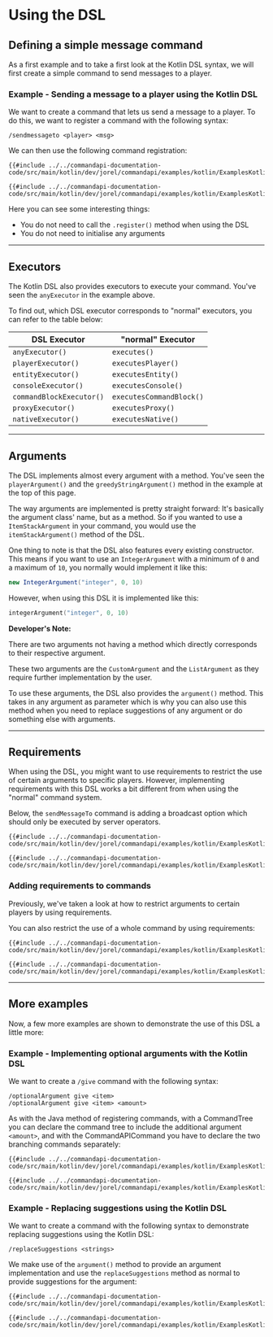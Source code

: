 # Using the DSL

## Defining a simple message command

As a first example and to take a first look at the Kotlin DSL syntax, we will first create a simple command to send messages to a player.

<div class="example">

### Example - Sending a message to a player using the Kotlin DSL

We want to create a command that lets us send a message to a player. To do this, we want to register a command with the following syntax:

```mccmd
/sendmessageto <player> <msg>
```

We can then use the following command registration:

<div class="multi-pre">

```kotlin,CommandTree
{{#include ../../commandapi-documentation-code/src/main/kotlin/dev/jorel/commandapi/examples/kotlin/ExamplesKotlinDSL.kt:dslSendMessageToCommand}}
```

```kotlin,CommandAPICommand
{{#include ../../commandapi-documentation-code/src/main/kotlin/dev/jorel/commandapi/examples/kotlin/ExamplesKotlinDSL.kt:dslSendMessageToCommand2}}
```

</div>

Here you can see some interesting things:

- You do not need to call the `.register()` method when using the DSL
- You do not need to initialise any arguments

</div>

-----

## Executors

The Kotlin DSL also provides executors to execute your command. You've seen the `anyExecutor` in the example above.

To find out, which DSL executor corresponds to "normal" executors, you can refer to the table below:

| DSL Executor             | "normal" Executor        |
|--------------------------|--------------------------|
| `anyExecutor()`          | `executes()`             |
| `playerExecutor()`       | `executesPlayer()`       |
| `entityExecutor()`       | `executesEntity()`       |
| `consoleExecutor()`      | `executesConsole()`      |
| `commandBlockExecutor()` | `executesCommandBlock()` |
| `proxyExecutor()`        | `executesProxy()`        |
| `nativeExecutor()`       | `executesNative()`       |

-----

## Arguments

The DSL implements almost every argument with a method. You've seen the `playerArgument()` and the `greedyStringArgument()` method in the example at the top of this page.

The way arguments are implemented is pretty straight forward: It's basically the argument class' name, but as a method. So if you wanted to use a `ItemStackArgument` in your command, you would use the `itemStackArgument()` method of the DSL.

One thing to note is that the DSL also features every existing constructor. This means if you want to use an `IntegerArgument` with a minimum of `0` and a maximum of `10`, you normally would implement it like this:

```java
new IntegerArgument("integer", 0, 10)
```

However, when using this DSL it is implemented like this:

```kotlin
integerArgument("integer", 0, 10)
```

<div class="warning">

**Developer's Note:**

There are two arguments not having a method which directly corresponds to their respective argument.

These two arguments are the `CustomArgument` and the `ListArgument` as they require further implementation by the user.

To use these arguments, the DSL also provides the `argument()` method. This takes in any argument as parameter which is why you can also use this method when you need to replace suggestions of any argument or do something else with arguments.

</div>

-----

## Requirements

When using the DSL, you might want to use requirements to restrict the use of certain arguments to specific players. However, implementing requirements with this DSL works a bit different from when using the "normal" command system.

Below, the `sendMessageTo` command is adding a broadcast option which should only be executed by server operators.

<div class="multi-pre">

```kotlin,CommandTree
{{#include ../../commandapi-documentation-code/src/main/kotlin/dev/jorel/commandapi/examples/kotlin/ExamplesKotlinDSL.kt:dslSendMessageToCommandRequirement}}
```

```kotlin,CommandAPICommand
{{#include ../../commandapi-documentation-code/src/main/kotlin/dev/jorel/commandapi/examples/kotlin/ExamplesKotlinDSL.kt:dslSendMessageToCommandRequirement2}}
```

</div>

### Adding requirements to commands

Previously, we've taken a look at how to restrict arguments to certain players by using requirements.

You can also restrict the use of a whole command by using requirements:

<div class="multi-pre">

```kotlin,CommandTree
{{#include ../../commandapi-documentation-code/src/main/kotlin/dev/jorel/commandapi/examples/kotlin/ExamplesKotlinDSL.kt:dslCommandRequirements}}
```

```kotlin,CommandAPICommand
{{#include ../../commandapi-documentation-code/src/main/kotlin/dev/jorel/commandapi/examples/kotlin/ExamplesKotlinDSL.kt:dslCommandRequirements2}}
```

</div>

-----

## More examples

Now, a few more examples are shown to demonstrate the use of this DSL a little more:

<div class="example">

### Example - Implementing optional arguments with the Kotlin DSL

We want to create a `/give` command with the following syntax:

```mccmd
/optionalArgument give <item>
/optionalArgument give <item> <amount>
```

As with the Java method of registering commands, with a CommandTree you can declare the command tree to include the additional argument `<amount>`, and with the CommandAPICommand you have to declare the two branching commands separately:

<div class="multi-pre">

```kotlin,CommandTree
{{#include ../../commandapi-documentation-code/src/main/kotlin/dev/jorel/commandapi/examples/kotlin/ExamplesKotlinDSL.kt:optionalArgument}}
```

```kotlin,CommandAPICommand
{{#include ../../commandapi-documentation-code/src/main/kotlin/dev/jorel/commandapi/examples/kotlin/ExamplesKotlinDSL.kt:optionalArgument2}}
```

</div>

</div>

<div class="example">

### Example - Replacing suggestions using the Kotlin DSL

We want to create a command with the following syntax to demonstrate replacing suggestions using the Kotlin DSL:

```mccmd
/replaceSuggestions <strings>
```

We make use of the `argument()` method to provide an argument implementation and use the `replaceSuggestions` method as normal to provide suggestions for the argument:

<div class="multi-pre">

```kotlin,CommandTree
{{#include ../../commandapi-documentation-code/src/main/kotlin/dev/jorel/commandapi/examples/kotlin/ExamplesKotlinDSL.kt:replaceSuggestions}}
```

```kotlin,CommandAPICommand
{{#include ../../commandapi-documentation-code/src/main/kotlin/dev/jorel/commandapi/examples/kotlin/ExamplesKotlinDSL.kt:replaceSuggestions2}}
```

</div>

</div>
